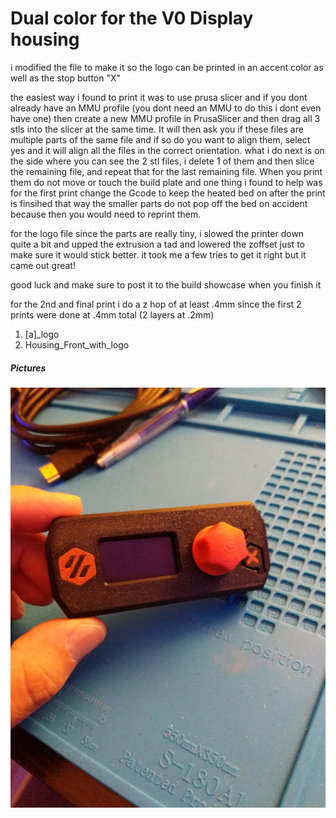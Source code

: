 # Dual color for the V0 Display housing

i modified the file to make it so the logo can be printed in an accent color as well as the stop button "X" 

the easiest way i found to print it was to use prusa slicer and if you dont already have an MMU profile (you dont need an MMU to do this i dont even have one) then create a new MMU profile in PrusaSlicer and then drag all 3 stls into the slicer at the same time. It will then ask you if these files are multiple parts of the same file and if so do you want to align them, select yes and it will align all the files in the correct orientation. what i do next is on the side where you can see the 2 stl files, i delete 1 of them and then slice the remaining file, and repeat that for the last remaining file. When you print them do not move or touch the build plate and one thing i found to help was for the first print change the Gcode to keep the heated bed on after the print is finsihed that way the smaller parts do not pop off the bed on accident because then you would need to reprint them. 

for the logo file since the parts are really tiny, i slowed the printer down quite a bit and upped the extrusion a tad and lowered the zoffset just to make sure it would stick better. it took me a few tries to get it right but it came out great!

good luck and make sure to post it to the build showcase when you finish it

for the 2nd and final print i do a z hop of at least .4mm since the first 2 prints were done at .4mm total (2 layers at .2mm) 

1. [a]_logo
2. Housing_Front_with_logo

 
##### Pictures
![Printed Panel](Images/display.jpg)
